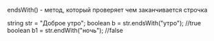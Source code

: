 endsWith() - метод, который проверяет чем заканчивается строчка

string str = "Доброе утро";
boolean b = str.endsWith("утро"); //true
boolean b1 = str.endWith("ночь"); //false